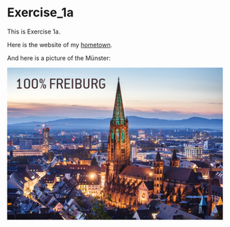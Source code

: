 # Exercise_1a

This is Exercise 1a. 

Here is the website of my [hometown](https://www.freiburg.de/pb/,Lde/205243.html).

And here is a picture of the Münster:

![bild](Freiburg-Foto-Vortrag.jpg)